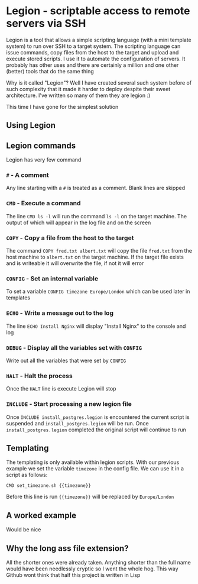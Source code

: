 # Legion - scriptable access to remote servers via SSH

Legion is a tool that allows a simple scripting language (with a mini template system) to run over SSH to a target system. The scripting language can issue commands, copy files from the host to the target and upload and execute stored scripts. I use it to automate the configuration of servers. It probably has other uses and there are certainly a million and one other (better) tools that do the same thing

Why is it called "Legion"? Well I have created several such system before of such complexity that it made it harder to deploy despite their sweet architecture. I've written so many of them they are legion :)

This time I have gone for the simplest solution

## Using Legion

## Legion commands

Legion has very few command

### `#` - A comment

Any line starting with a `#` is treated as a comment. Blank lines are skipped

### `CMD` - Execute a command

The line `CMD ls -l` will run the command `ls -l` on the target machine. The output of which will appear in the log file and on the screen

### `COPY` - Copy a file from the host to the target

The command `COPY fred.txt albert.txt` will copy the file `fred.txt` from the host machine to `albert.txt` on the target machine. If the target file exists and is writeable it will overwrite the file, if not it will error

### `CONFIG` - Set an internal variable

To set a variable `CONFIG timezone Europe/London` which can be used later in templates

### `ECHO` - Write a message out to the log

The line `ECHO Install Nginx` will display "Install Nginx" to the console and log

### `DEBUG` - Display all the variables set with `CONFIG`

Write out all the variables that were set by `CONFIG`

### `HALT` - Halt the process

Once the `HALT` line is execute Legion will stop

### `INCLUDE` - Start processing a new legion file

Once `INCLUDE install_postgres.legion` is encountered the current script is suspended and `install_postgres.legion` will be run. Once `install_postgres.legion` completed the original script will continue to run

## Templating

The templating is only available within legion scripts. With our previous example we set the variable `timezone` in the config file. We can use it in a script as follows:

```
CMD set_timezone.sh {{timezone}}
```

Before this line is run `{{timezone}}` will be replaced by `Europe/London`

## A worked example

Would be nice

## Why the long ass file extension?

All the shorter ones were already taken. Anything shorter than the full name would have been needlessly cryptic so I went the whole hog. This way Github wont think that half this project is written in Lisp
